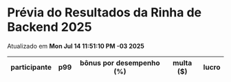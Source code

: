 # Prévia do Resultados da Rinha de Backend 2025
Atualizado em **Mon Jul 14 11:51:10 PM -03 2025**


| participante | p99 | bônus por desempenho (%) | multa ($) | lucro |
| -- | -- | -- | -- | -- |
